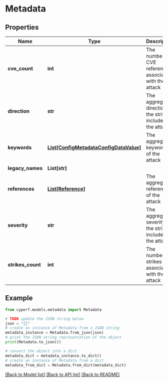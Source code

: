 # Metadata


## Properties

Name | Type | Description | Notes
------------ | ------------- | ------------- | -------------
**cve_count** | **int** | The number of CVE references associated with the attack | [optional] 
**direction** | **str** | The aggregated direction of the strike included in the attack | [optional] 
**keywords** | [**List[ConfigMetadataConfigDataValue]**](ConfigMetadataConfigDataValue.md) | The aggregated keywords of the attack | [optional] 
**legacy_names** | **List[str]** |  | [optional] 
**references** | [**List[Reference]**](Reference.md) | The aggregated references of the attack | [optional] 
**severity** | **str** | The aggregated severity of the strike included in the attack | [optional] 
**strikes_count** | **int** | The number of strikes associated with the attack | [optional] 

## Example

```python
from cyperf.models.metadata import Metadata

# TODO update the JSON string below
json = "{}"
# create an instance of Metadata from a JSON string
metadata_instance = Metadata.from_json(json)
# print the JSON string representation of the object
print(Metadata.to_json())

# convert the object into a dict
metadata_dict = metadata_instance.to_dict()
# create an instance of Metadata from a dict
metadata_from_dict = Metadata.from_dict(metadata_dict)
```
[[Back to Model list]](../README.md#documentation-for-models) [[Back to API list]](../README.md#documentation-for-api-endpoints) [[Back to README]](../README.md)



